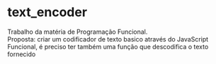 # text_encoder 
 
Trabalho da matéria de Programação Funcional.  
Proposta: criar um codificador de texto basico através do JavaScript Funcional, é preciso ter também uma função que descodifica o texto fornecido
